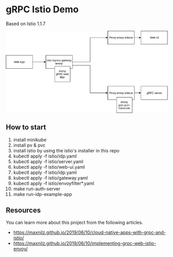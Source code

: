 # gRPC Istio Demo

Based on Istio 1.1.7

![Deployment Diagram](deployment.png?raw=true "Deployment Diagram")

## How to start

1. install minikube
2. install pv & pvc
3. install istio by using the istio's installer in this repo
4. kubectl apply -f istio/idp.yaml
5. kubectl apply -f istio/server.yaml
6. kubectl apply -f istio/web-ui.yaml
7. kubectl apply -f istio/idp.yaml
8. kubectl apply -f istio/gateway.yaml
9. kubectl apply -f istio/envoyfilter*.yaml
10. make run-auth-server
11. make run-idp-example-app

## Resources

You can learn more about this project from the following articles.

* https://maxnilz.github.io/2019/06/10/cloud-native-apps-with-grpc-and-istio/
* https://maxnilz.github.io/2019/06/10/implementing-grpc-web-istio-envoy/

